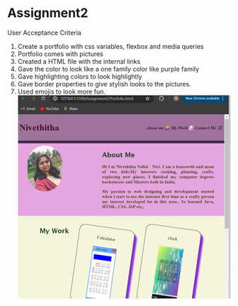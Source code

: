 # Assignment2
User Acceptance Criteria

1. Create a portfolio with css variables, flexbox and media queries
2. Portfolio comes with pictures
3. Created a HTML file with the internal links 
4. Gave the color to look like a one family color like purple family
5. Gave highlighting colors to look highlightly
6. Gave border properties to give stylish looks to the pictures.
7. Used emojis to look more fun.
![alt text](<assignment - portfolio.png>)